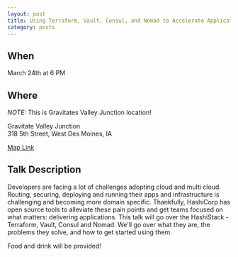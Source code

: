 ```yaml
---
layout: post
title: Using Terraform, Vault, Consul, and Nomad to Accelerate Application Delivery
category: posts
---
```


## When

March 24th at 6 PM

## Where

_NOTE:_ This is Gravitates Valley Junction location!

Gravitate Valley Junction<br />
318 5th Street, West Des Moines, IA

[Map Link](https://www.google.com/maps?f=q&hl=en&q=318+5th+Street,+West+Des+Moines,+IA,+us)

## Talk Description

Developers are facing a lot of challenges adopting cloud and multi cloud. Routing, securing, deploying and running their apps and infrastructure is challenging and becoming more domain specific. Thankfully, HashiCorp has open source tools to alleviate these pain points and get teams focused on what matters: delivering applications. This talk will go over the HashiStack - Terraform, Vault, Consul and Nomad. We'll go over what they are, the problems they solve, and how to get started using them.

Food and drink will be provided!
